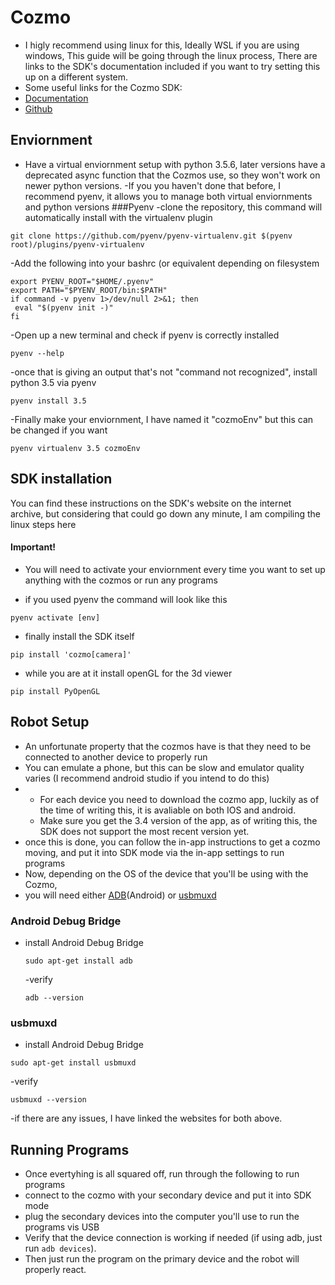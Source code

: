 #  Cozmo
- I higly recommend using linux for this, Ideally WSL if you are using windows, This guide will be going through the linux
 process, There are links to the SDK's documentation included if you want to try setting this up on a different system.
- Some useful links for the Cozmo SDK:
- [Documentation](https://web.archive.org/web/20220715081845/http://cozmosdk.anki.com/docs/)
- [Github](https://github.com/anki/cozmo-python-sdk)

## Enviornment
- Have a virtual enviornment setup with python 3.5.6, later versions have a deprecated async function
that the Cozmos use, so they won't work on newer python versions.
-If you you haven't done that before, I recommend pyenv, it allows you to manage both virtual enviornments and python versions
###Pyenv
-clone the repository, this command will automatically install with the virtualenv plugin
```
git clone https://github.com/pyenv/pyenv-virtualenv.git $(pyenv root)/plugins/pyenv-virtualenv
```
-Add the following into your bashrc (or equivalent depending on filesystem
```
export PYENV_ROOT="$HOME/.pyenv"
export PATH="$PYENV_ROOT/bin:$PATH"
if command -v pyenv 1>/dev/null 2>&1; then
 eval "$(pyenv init -)"
fi
```
-Open up a new terminal and check if pyenv is correctly installed
```
pyenv --help
```
-once that is giving an output that's not "command not recognized", install python 3.5 via pyenv
```
pyenv install 3.5
```
-Finally make your enviornment, I have named it "cozmoEnv" but this can be changed if you want
```
pyenv virtualenv 3.5 cozmoEnv
```


## SDK installation

You can find these instructions on the SDK's website on the internet archive, but considering that could 
go down any minute, I am compiling the linux steps here

#### Important!
- You will need to activate your enviornment every time you want to set up anything with the cozmos or run any programs

- if you used pyenv the command will look like this
```
pyenv activate [env]
```

- finally install the SDK itself
```
pip install 'cozmo[camera]'
```

- while you are at it install openGL for the 3d viewer
```
pip install PyOpenGL
```

## Robot Setup
-  An unfortunate property that the cozmos have is that they need to be connected to another device to properly run
-  You can emulate a phone, but this can be slow and emulator quality varies (I recommend android studio if you intend to do this)
-  - For each device you need to download the cozmo app, luckily as of the time of writing this, it is avaliable on both IOS and android.
   - Make sure you get the 3.4 version of the app, as of writing this, the SDK does not support the most recent version yet.
- once this is done, you can follow the in-app instructions to get a cozmo moving, and put it into SDK mode via the in-app settings to run programs
- Now, depending on the OS of the device that you'll be using with the Cozmo,
- you will need either [ADB](https://developer.android.com/tools/adb)(Android) or [usbmuxd](https://web.archive.org/web/20230324060005/https://github.com/libimobiledevice/usbmuxd)
### Android Debug Bridge
- install Android Debug Bridge
  ```
  sudo apt-get install adb
  ```
  -verify
  ```
  adb --version
  ```
  
### usbmuxd 
- install Android Debug Bridge
```- The instructions for usbmuxd cover the setup needed there
sudo apt-get install usbmuxd
```
-verify
```
usbmuxd --version
```
-if there are any issues, I have linked the websites for both above.
## Running Programs 
- Once evertyhing is all squared off, run through the following to run programs
- connect to the cozmo with your secondary device and put it into SDK mode
- plug the secondary devices into the computer you'll use to run the programs vis USB
- Verify that the device connection is working if needed (if using adb, just run ``` adb devices ```).
- Then just run the program on the primary device and the robot will properly react. 





